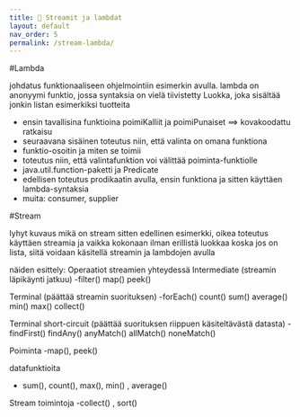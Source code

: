```yaml
---
title: 🚧 Streamit ja lambdat
layout: default
nav_order: 5
permalink: /stream-lambda/
---
```


#Lambda

johdatus funktionaaliseen ohjelmointiin esimerkin avulla.
lambda on anonyymi funktio, jossa syntaksia on vielä tiivistetty
Luokka, joka sisältää jonkin listan esimerkiksi tuotteita
- ensin tavallisina funktioina poimiKalliit ja poimiPunaiset ==> kovakoodattu ratkaisu
- seuraavana sisäinen toteutus niin, että valinta on omana funktiona
- funktio-osoitin ja miten se toimii
- toteutus niin, että valintafunktion voi välittää poiminta-funktiolle
- java.util.function-paketti ja Predicate
- edellisen toteutus prodikaatin avulla, ensin funktiona ja sitten käyttäen lambda-syntaksia
- muita: consumer, supplier

#Stream

lyhyt kuvaus mikä on stream
sitten edellinen esimerkki, oikea toteutus käyttäen streamia 
ja vaikka kokonaan ilman erillistä luokkaa koska jos on lista, siitä voidaan käsitellä streamin ja lambdojen avulla 

näiden esittely:
Operaatiot streamien yhteydessä
Intermediate (streamin läpikäynti jatkuu)
-filter()   map()  peek()

Terminal (päättää streamin suorituksen)
-forEach()  count()  sum() average()   min()   max()  collect()

Terminal short-circuit (päättää  suorituksen riippuen käsiteltävästä datasta)
-findFirst()  findAny()  anyMatch()  allMatch()  noneMatch()

Poiminta 
-map(), peek()

datafunktioita
- sum(), count(), max(), min() , average()

Stream toimintoja
-collect() , sort()
